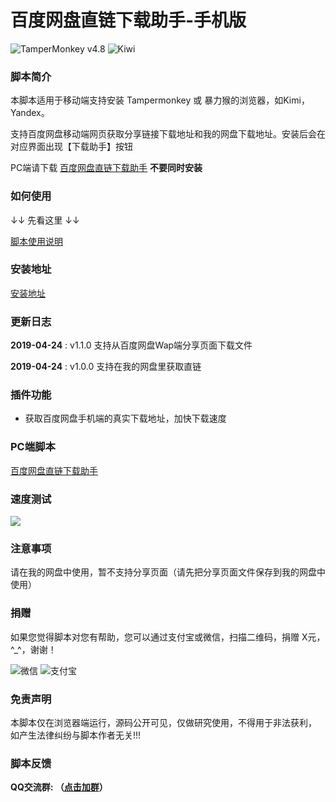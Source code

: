 # 百度网盘直链下载助手-手机版
![TamperMonkey v4.8](https://img.shields.io/badge/TamperMonkey-v4.8-brightgreen.svg) ![Kiwi](https://img.shields.io/badge/Kiwi%20x64-v73.0-brightgreen.svg)

### 脚本简介
本脚本适用于移动端支持安装 Tampermonkey 或 暴力猴的浏览器，如Kimi，Yandex。

支持百度网盘移动端网页获取分享链接下载地址和我的网盘下载地址。安装后会在对应界面出现【下载助手】按钮

PC端请下载 [百度网盘直链下载助手](https://greasyfork.org/zh-CN/scripts/39504)  **不要同时安装**

### 如何使用
 ↓↓ 先看这里 ↓↓

[脚本使用说明](https://github.com/syhyz1990/baiduyun.wap/blob/master/help.md)

### 安装地址
[安装地址](https://greasyfork.org/zh-CN/scripts/382175)

### 更新日志

**2019-04-24** : v1.1.0 支持从百度网盘Wap端分享页面下载文件

**2019-04-24** : v1.0.0 支持在我的网盘里获取直链

### 插件功能
- 获取百度网盘手机端的真实下载地址，加快下载速度

### PC端脚本
[百度网盘直链下载助手](https://greasyfork.org/zh-CN/scripts/39504)

### 速度测试
![](https://ws1.sinaimg.cn/large/4db689e3ly1g2dwvstg43j20dp08sdgb.jpg)

### 注意事项
请在我的网盘中使用，暂不支持分享页面（请先把分享页面文件保存到我的网盘中使用）

### 捐赠
如果您觉得脚本对您有帮助，您可以通过支付宝或微信，扫描二维码，捐赠 X元，^_^，谢谢！
 
 ![微信](https://ww1.sinaimg.cn/large/4db689e3ly1g0ae1ogfjbj205k05yjrl.jpg) ![支付宝](https://ww1.sinaimg.cn/large/4db689e3ly1g0ae1oc3o4j205k05yweg.jpg) 

### 免责声明 
本脚本仅在浏览器端运行，源码公开可见，仅做研究使用，不得用于非法获利， 如产生法律纠纷与脚本作者无关!!!

### 脚本反馈
**QQ交流群: （[点击加群](https://jq.qq.com/?_wv=1027&k=5NY9Yrb)）**
